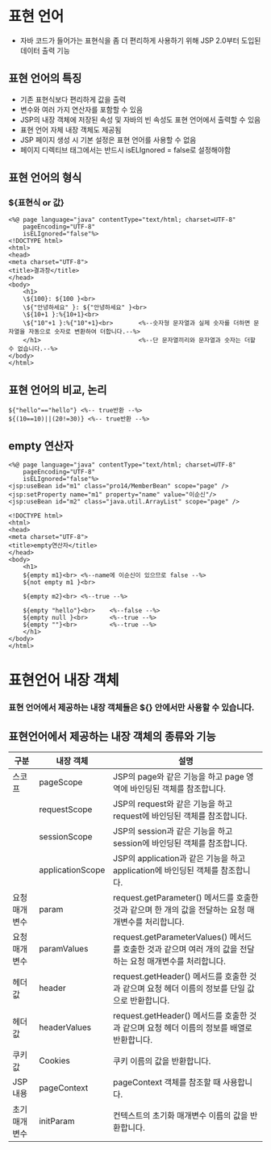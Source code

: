 표현 언어
==========================
* 자바 코드가 들어가는 표현식을 좀 더 편리하게 사용하기 위해 JSP 2.0부터 도입된 데이터 출력 기능

표현 언어의 특징
---------------------
* 기존 표현식보다 편리하게 값을 출력
* 변수와 여러 가지 연산자를 포함할 수 있음
* JSP의 내장 객체에 저장된 속성 및 자바의 빈 속성도 표현 언어에서 출력할 수 있음
* 표현 언어 자체 내장 객체도 제공됨
* JSP 페이지 생성 시 기본 설정은 표현 언어를 사용할 수 없음
* 페이지 디렉티브 태그에서는 반드시 isELIgnored = false로 설정해야함

표현 언어의 형식
------------
### ${표현식 or 값}

```
<%@ page language="java" contentType="text/html; charset=UTF-8"
	pageEncoding="UTF-8"
	isELIgnored="false"%>
<!DOCTYPE html>
<html>
<head>
<meta charset="UTF-8">
<title>결과창</title>
</head>
<body>
	<h1>
	\${100}: ${100 }<br>
	\${"안녕하세요" }: ${"안녕하세요" }<br>
	\${10+1 }:%{10+1}<br>
	\${"10"+1 }:%{"10"+1}<br>		<%--숫자형 문자열과 실제 숫자를 더하면 문자열을 자동으로 숫자로 변환하여 더합니다.--%>
	</h1>							<%--단 문자열끼리와 문자열과 숫자는 더할 수 없습니다.--%>
</body>
</html>
```
표현 언어의 비교, 논리
-----------------------------------
```
${"hello"=="hello"} <%-- true반환 --%>
${(10==10)||(20!=30)} <%-- true반환 --%>
```

empty 연산자
---------------
```
<%@ page language="java" contentType="text/html; charset=UTF-8"
	pageEncoding="UTF-8"
	isELIgnored="false"%>
<jsp:useBean id="m1" class="pro14/MemberBean" scope="page" />
<jsp:setProperty name="m1" property="name" value="이순신"/>
<jsp:useBean id="m2" class="java.util.ArrayList" scope="page" />

<!DOCTYPE html>
<html>
<head>
<meta charset="UTF-8">
<title>empty연산자</title>
</head>
<body>
	<h1>
	${empty m1}<br>	<%--name에 이순신이 있으므로 false --%>
	${not empty m1 }<br>
		
	${empty m2}<br>	<%--true --%>
	
	${empty "hello"}<br>	<%--false --%>
	${empty null }<br>		<%--true --%>
	${empty ""}<br>			<%--true --%>
	</h1>							
</body>
</html>
```

표현언어 내장 객체
===========================
### 표현 언어에서 제공하는 내장 객체들은 ${} 안에서만 사용할 수 있습니다.

표현언어에서 제공하는 내장 객체의 종류와 기능
---------------------------
|구분|내장 객체|설명|
|-----|-------------|---------|
|스코프|pageScope|JSP의 page와 같은 기능을 하고 page 영역에 바인딩된 객체를 참조합니다.|
||requestScope|JSP의 request와 같은 기능을 하고 request에 바인딩된 객체를 참조합니다.|
||sessionScope|JSP의 session과 같은 기능을 하고 session에 바인딩된 객체를 참조합니다.|
||applicationScope|JSP의 application과 같은 기능을 하고 application에 바인딩된 객체를 참조합니다.|
|요청 매개변수|param|request.getParameter() 메서드를 호출한 것과 같으며 한 개의 값을 전달하는 요청 매개변수를 처리합니다.|
|요청 매개변수|paramValues|request.getParameterValues() 메서드를 호출한 것과 같으며 여러 개의 값을 전달하는 요청 매개변수를 처리합니다.|
|헤더 값|header|request.getHeader() 메서드를 호출한 것과 같으며 요청 헤더 이름의 정보를 단일 값으로 반환합니다.|
|헤더 값|headerValues|request.getHeader() 메서드를 호출한 것과 같으며 요청 헤더 이름의 정보를 배열로 반환합니다.|
|쿠키 값|Cookies|쿠키 이름의 값을 반환합니다.|
|JSP 내용|pageContext|pageContext 객체를 참조할 때 사용합니다.|
|초기 매개변수|initParam|컨텍스트의 초기화 매개변수 이름의 값을 반환합니다.|
